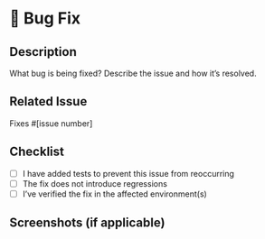 # 🐞 Bug Fix

## Description

What bug is being fixed? Describe the issue and how it’s resolved.

## Related Issue

Fixes #[issue number]

## Checklist

- [ ] I have added tests to prevent this issue from reoccurring
- [ ] The fix does not introduce regressions
- [ ] I’ve verified the fix in the affected environment(s)

## Screenshots (if applicable)

<!-- Optional -->
